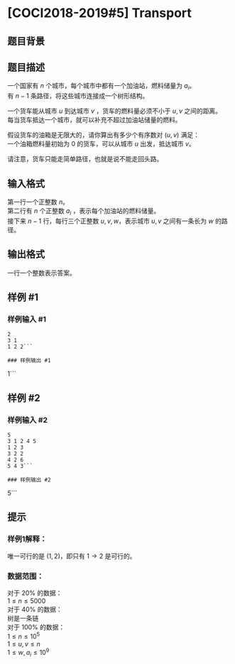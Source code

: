 # [COCI2018-2019#5] Transport

## 题目背景



## 题目描述

 一个国家有 $n$ 个城市，每个城市中都有一个加油站，燃料储量为 $a_i$。  
有 $n-1$ 条路径，将这些城市连接成一个树形结构。  

一个货车能从城市 $u$ 到达城市 $v$ ，货车的燃料量必须不小于 $u,v$ 之间的距离。  
每当货车抵达一个城市，就可以补充不超过加油站储量的燃料。  

假设货车的油箱是无限大的，请你算出有多少个有序数对 $(u,v)$ 满足：  
一个油箱燃料量初始为 $0$ 的货车，可以从城市 $u$ 出发，抵达城市 $v$。

请注意，货车只能走简单路径，也就是说不能走回头路。

## 输入格式

第一行一个正整数 $n$。  
第二行有 $n$ 个正整数 $a_i$ ，表示每个加油站的燃料储量。  
接下来 $n-1$ 行，每行三个正整数 $u,v,w$，表示城市 $u,v$ 之间有一条长为 $w$ 的路径。

## 输出格式

一行一个整数表示答案。

## 样例 #1

### 样例输入 #1
```
2
3 1
1 2 2```

### 样例输出 #1

```
1```

## 样例 #2

### 样例输入 #2
```
5
3 1 2 4 5
1 2 3
3 2 2
4 2 6
5 4 3```

### 样例输出 #2

```
5```

## 提示

### 样例1解释：  
唯一可行的是 $(1,2)$，即只有 $1\rightarrow 2$ 是可行的。  

### 数据范围：  
对于 $20\%$ 的数据：  
$1\le n \le 5000$   
对于 $40\%$ 的数据：   
树是一条链    
对于 $100\%$ 的数据：   
$1\le n \le 10^5$      
$1\le u,v \le n$     
$1\le w,a_i \le 10^9$   

